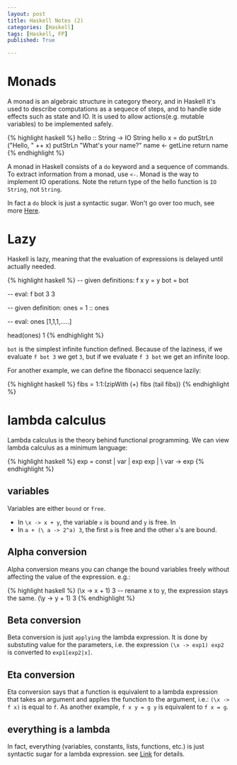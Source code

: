 ```yaml
---
layout: post
title: Haskell Notes (2)
categories: [Haskell]
tags: [Haskell, FP]
published: True

---
```


# Monads
A monad is an  algebraic structure in category theory, and in Haskell it's used to describe computations as a sequece of steps, and to handle side effects such as state and IO. It is used to allow actions(e.g. mutable variables) to be implemented safely.

{% highlight haskell %}
hello :: String -> IO String
hello x =
  do
    putStrLn ("Hello, " ++ x)
    putStrLn "What's your name?"
    name <- getLine
    return name
{% endhighlight %}

A monad in Haskell consists of  a `do` keyword and a sequence of commands. To extract information from a monad, use `<-`. Monad is the way to implement IO operations. Note the return type of the hello function is `IO String`, not `String`.

In fact a `do` block is just a syntactic sugar. Won't go over too much, see more [Here](https://www.futurelearn.com/courses/functional-programming-haskell/1/steps/97094).

# Lazy
Haskell is lazy, meaning that the evaluation of expressions is delayed until actually needed.

{% highlight haskell %}
-- given definitions:
f x y = y
bot = bot

-- eval:
f bot 3
3

-- given definition:
ones = 1 :: ones

-- eval:
ones
[1,1,1,.....]

head(ones)
1
{% endhighlight %}

`bot` is the simplest infinite function defined. Because of the laziness, if we evaluate `f bot 3` we get `3`, but if we evaluate `f 3 bot` we get an infinite loop.

For another example, we can define the fibonacci sequence lazily:

{% highlight haskell %}
fibs = 1:1:(zipWith (+) fibs (tail fibs))
{% endhighlight %}

# lambda calculus
Lambda calculus is the theory behind functional programming. We can view lambda calculus as a minimum language:

{% highlight haskell %}
exp
    = const
    | var
    | exp exp
    | \ var -> exp
{% endhighlight %}

## variables
Variables are either `bound` or `free`. 
- In `\x -> x + y`, the variable `x` is bound and `y` is free. In
- In `a + (\ a -> 2^a) 3`, the first `a` is free and the other `a`'s are bound.

## Alpha conversion
Alpha conversion means you can change the bound variables freely without affecting the value of the expression. e.g.:

{% highlight haskell %}
(\x -> x + 1) 3
-- rename x to y, the expression stays the same.
(\y -> y + 1) 3
{% endhighlight %}

## Beta conversion
Beta conversion is just `applying` the lambda expression. It is done by substuting value for the parameters, i.e. the expression `(\x -> exp1) exp2` is converted to `exp1[exp2|x]`.

## Eta conversion
Eta conversion says that a function is equivalent to a lambda expression that takes an argument and applies the function to the argument, i.e.: `(\x -> f x)` is equal to `f`. As another example, `f x y = g y` is equivalent to `f x = g`.

## everything is a lambda
In fact, everything (variables, constants, lists, functions, etc.) is just syntactic sugar for a lambda expression. see [Link](https://www.futurelearn.com/courses/functional-programming-haskell/1/steps/110703) for details.




